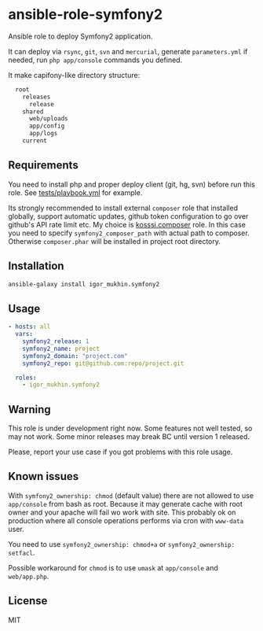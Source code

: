 ansible-role-symfony2
=====================

Ansible role to deploy Symfony2 application.

It can deploy via `rsync`, `git`, `svn` and `mercurial`, generate `parameters.yml` if needed, run `php app/console` commands you defined.

It make capifony-like directory structure:

```bash
  root
    releases
      release
    shared
      web/uploads
      app/config
      app/logs
    current
```

Requirements
------------

You need to install php and proper deploy client (git, hg, svn) before run this role. See [tests/playbook.yml](tests/playbook.yml) for example.

Its strongly recommended to install external `composer` role that installed globally, support automatic updates, github token configuration to go over github's API rate limit etc. My choice is [kosssi.composer](https://galaxy.ansible.com/list#/roles/1119) role. In this case you need to specify `symfony2_composer_path` with actual path to composer. Otherwise `composer.phar` will be installed in project root directory.

Installation
------------

```bash
ansible-galaxy install igor_mukhin.symfony2
```

Usage
-----

```yml
- hosts: all
  vars:
    symfony2_release: 1
    symfony2_name: project
    symfony2_domain: "project.com"
    symfony2_repo: git@github.com:repo/project.git

  roles:
    - igor_mukhin.symfony2
```

Warning
-------

This role is under development right now. Some features not well tested, so may not work. Some minor releases may break BC until version 1 released.

Please, report your use case if you got problems with this role usage.

Known issues
------------

With `symfony2_ownership: chmod` (default value) there are not allowed to use `app/console` from bash as root. Because it may generate cache with root owner and your apache will fail wo work with site. This probably ok on production where all console operations performs via cron with `www-data` user.

You need to use `symfony2_ownership: chmod+a` or `symfony2_ownership: setfacl`.

Possible workaround for `chmod` is to use `umask` at `app/console` and `web/app.php`.

License
-------

MIT
